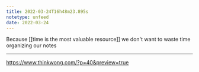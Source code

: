 ```yaml
---
title: 2022-03-24T16h48m23.895s
notetype: unfeed
date: 2022-03-24
---
```

Because [[time is the most valuable resource]] we don't want to waste time organizing our notes

---

https://www.thinkwong.com/?p=40&preview=true